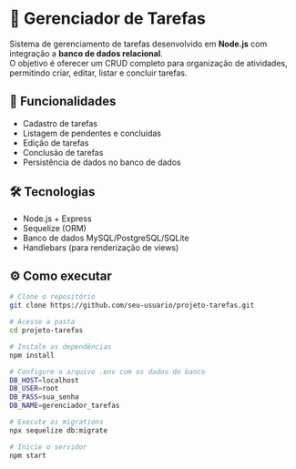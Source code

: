 # 📌 Gerenciador de Tarefas

Sistema de gerenciamento de tarefas desenvolvido em **Node.js** com integração a **banco de dados relacional**.  
O objetivo é oferecer um CRUD completo para organização de atividades, permitindo criar, editar, listar e concluir tarefas.

## 🚀 Funcionalidades
- Cadastro de tarefas
- Listagem de pendentes e concluídas
- Edição de tarefas
- Conclusão de tarefas
- Persistência de dados no banco de dados

## 🛠️ Tecnologias
- Node.js + Express
- Sequelize (ORM)
- Banco de dados MySQL/PostgreSQL/SQLite
- Handlebars (para renderização de views)

## ⚙️ Como executar
```bash
# Clone o repositório
git clone https://github.com/seu-usuario/projeto-tarefas.git

# Acesse a pasta
cd projeto-tarefas

# Instale as dependências
npm install

# Configure o arquivo .env com os dados do banco
DB_HOST=localhost
DB_USER=root
DB_PASS=sua_senha
DB_NAME=gerenciador_tarefas

# Execute as migrations
npx sequelize db:migrate

# Inicie o servidor
npm start
